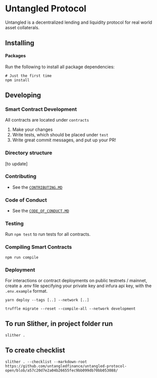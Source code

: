 # Untangled Protocol

Untangled is a decentralized lending and liquidity protocol for real world asset collaterals.

## Installing

#### Packages

Run the following to install all package dependencies:

```shell
# Just the first time
npm install
```

## Developing

### Smart Contract Development

All contracts are located under `contracts`

1. Make your changes
2. Write tests, which should be placed under `test`
3. Write great commit messages, and put up your PR!

### Directory structure

[to update]

### Contributing

- See the [`CONTRIBUTING.MD`](./CONTRIBUTING.MD)

### Code of Conduct

- See the [`CODE_OF_CONDUCT.MD`](./CODE_OF_CONDUCT.MD)

### Testing

Run `npm test` to run tests for all contracts.

### Compiling Smart Contracts

```
npm run compile
```

### Deployment

For interactions or contract deployments on public testnets / mainnet, create a .env file specifying your private key and infura api key, with the `.env.example` format.

```
yarn deploy --tags [..] --network [..]
```

`truffle migrate --reset --compile-all --network development`

## To run Slither, in project folder run 

`slither .`

## To create checklist 

`slither . --checklist --markdown-root https://github.com/untangledfinance/untangled-protocol-open/blob/a57c20d7e2a04b26655fec9bb099db70bb053088/`